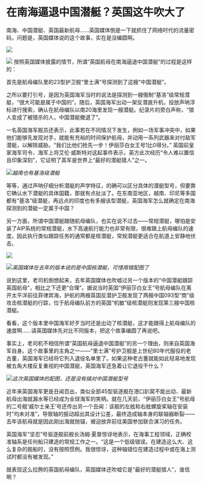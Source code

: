 # 在南海逼退中国潜艇？英国这牛吹大了

南海、中国潜艇、英国最新航母……英国媒体倒是一下就抓住了网络时代的流量密码，问题是，英国媒体说的这个故事，实在是没编圆啊。

![](https://inews.gtimg.com/newsapp_bt/0/15661584155/1000)

![](https://inews.gtimg.com/newsapp_bt/0/15661584168/1000)
按照英国媒体披露的情节，所谓“英国航母在南海逼退中国潜艇”的过程是这样的：

首先是航母编队里的23型护卫舰“里士满”号探测到了这艘“中国潜艇”。

之所以要打引号，是因为英国海军当时的说法是探测到一艘俄制“基洛”级常规潜艇，“很大可能是属于中国的”。随后，英国海军出动一架反潜直升机，投放声呐浮标进行搜索，确认在航母编队以南20海里发现一艘潜艇。纪录片的旁白声称，“猎人变成了被猎杀的人，中国潜艇撤退了”。

一名英国海军舰员还表示，此事若在不同情况下发生，例如一场军事冲突中，如果他们能够先发现对手，就能有充裕的时间保护航母，并动用一系列武器来对付敌军潜艇，以解除威胁。“我们比他们抢先一步！伊丽莎白女王号1比0得分。”
英国前皇家海军司令、海军上将艾伦·威斯特对这起事件表示，英方此次经历“令人难以置信且印象深刻”，它证明了英军是世界上“最好的潜艇猎人”之一。

![](https://inews.gtimg.com/newsapp_bt/0/15661584163/1000)_越南也有基洛级潜艇_

等等，通过声呐仔细分析潜艇的声学特征，的确可以区分具体的潜艇型号，但要靠它确认水下潜艇的具体国籍，那就有点扯淡了。在东南亚地区，越南、印尼等多国都有“基洛”级潜艇，再远点的印度也有多艘该型潜艇，英国海军怎么就确定在南海探测到的潜艇一定属于中国？

另一方面，所谓中国潜艇跟随航母编队，也实在说不过去——常规潜艇，哪怕是安装了AIP系统的常规潜艇，水下高速航行能力也非常有限，很难跟上航母编队的速度。因此执行类似跟踪任务的通常都是核潜艇，常规潜艇更适合在航道上安静地伏击。

![](https://inews.gtimg.com/newsapp_bt/0/15661584156/1000)

![](https://inews.gtimg.com/newsapp_bt/0/15661584159/1000)_英国媒体在去年的版本说的是中国核潜艇，可惜用错配图了_

说到这里，老司机倒想起来，去年英国媒体也吹嘘过另一个版本的“中国潜艇跟踪英国航母”，相比之下还更“合理”。据说当时英国“伊丽莎白女王”号航母编队在离开太平洋前往菲律宾海，护航的两艘英国反潜护卫舰发现了两艘中国093型“商”级攻击核潜艇的行踪，位于航母编队前方的英国“机敏”级核潜艇则发现第三艘中国核潜艇。

看看，这个版本里中国海军好歹当时还是出动了核潜艇，这才能跟得上航母编队的速度啊……请英国媒体先对比不同版本，把这个故事编圆了再说吧。

事实上，老司机不相信所谓“英国航母逼退中国潜艇”的另一个理由，则来自英国海军自身。这个故事里的主角之一——“里士满”号护卫舰是上世纪80年代服役的老古董，英国海军已经将它列入退役名单里了。如果这种老古董就能如此轻易地发现被五角大楼反复重视的中国潜艇，英国海军还急着让它退役干什么？

![](https://inews.gtimg.com/newsapp_bt/0/15661584173/1000)_这次英国媒体的配图，还是没有搞对中国潜艇型号_

近年来英国海军更是丑闻百出，类似全部45型驱逐舰在港口趴窝不能出动、最新航母出海就漏水等已经成为全球海军的笑柄。就在几天前，“伊丽莎白女王”号航母的二号舰‘威尔士亲王’号还传出另一个丑闻：该舰的左舷和右舷螺旋桨轴在安装时“均未对准”，导致轴的振动超出其设计公差，最终造成轴本身的联轴器断裂——去年该航母就是因此刚出海就抛锚，被迫放弃前往美国参加联合演习的任务。

英国海军“坚忍”号驱逐舰前舰长汤姆·夏普惊讶地表示，在海事工程领域，正确校准轴系是任何船只建造的常规工作之一。“这是一个低级错误。在建造这么大、这么复杂的舰船时，没有按照惯例。我很惊讶，这种轴错位在建造过程中或在海上测试时都没有被发现。”

就表现这么拉胯的英国航母编队，英国媒体还吹嘘它是“最好的潜艇猎人”，谁信啊？

